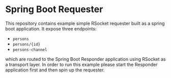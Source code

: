 # Spring Boot Requester

This repository contains example simple RSocket requester built as a spring boot application. 
It expose three endpoints:

- `persons`
- `persons/{id}`
- `persons-channel`

which are routed to the Spring Boot Responder application using RSocket as a transport layer.
In order to run this example please start the Responder application first 
and then spin up the requester.

